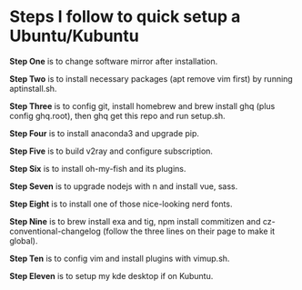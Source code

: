 # Steps I follow to quick setup a Ubuntu/Kubuntu

**Step One** is to change software mirror after installation.

**Step Two** is to install necessary packages (apt remove vim first) by running
aptinstall.sh.

**Step Three** is to config git, install homebrew and brew install ghq (plus
config ghq.root), then ghq get this repo and run setup.sh.

**Step Four** is to install anaconda3 and upgrade pip.

**Step Five** is to build v2ray and configure subscription.

**Step Six** is to install oh-my-fish and its plugins.

**Step Seven** is to upgrade nodejs with n and install vue, sass.

**Step Eight** is to install one of those nice-looking nerd fonts.

**Step Nine** is to brew install exa and tig, npm install commitizen and
cz-conventional-changelog (follow the three lines on their page to make it
global).

**Step Ten** is to config vim and install plugins with vimup.sh.

**Step Eleven** is to setup my kde desktop if on Kubuntu.
